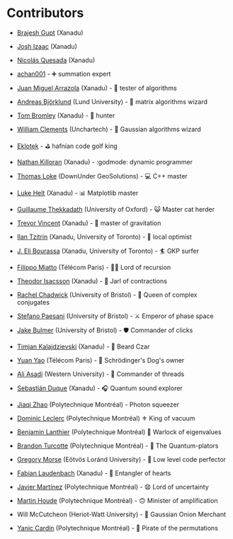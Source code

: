 # Contributors

* [Brajesh Gupt](https://github.com/bgupt) (Xanadu)

* [Josh Izaac](https://github.com/josh146) (Xanadu)

* [Nicolás Quesada](https://github.com/nquesada) (Xanadu)

* [achan001](https://github.com/achan001) - ➕ summation expert

* [Juan Miguel Arrazola](https://github.com/ixfoduap) (Xanadu) - 🍉 tester of algorithms

* [Andreas Björklund](https://portal.research.lu.se/portal/en/persons/andreas-bjoerklund(be1f2cca-1e88-4051-b196-90382a3368d7).html) (Lund University) - 🧙 matrix algorithms wizard

* [Tom Bromley](https://github.com/trbromley) (Xanadu) - 🐛 hunter

* [William Clements](https://github.com/clementsw) (Unchartech) - 🧙 Gaussian algorithms wizard

* [Eklotek](https://github.com/eklotek) - ⛳ hafnian code golf king

* [Nathan Killoran](https://github.com/co9olguy) (Xanadu) - :godmode: dynamic programmer

* [Thomas Loke](https://github.com/ThomasLoke) (DownUnder GeoSolutions) - 💻 C++ master

* [Luke Helt](https://github.com/heltluke/) (Xanadu) - :bar_chart: Matplotlib master

* [Guillaume Thekkadath](https://www2.physics.ox.ac.uk/contacts/people/thekkadath) (University of Oxford) - :smiley_cat: Master cat herder

* [Trevor Vincent](https://github.com/trevor-vincent) (Xanadu) - :apple: master of gravitation

* [Ilan Tzitrin](https://github.com/ilan-tz) (Xanadu, University of Toronto) - 🚞 local optimist

* [J. Eli Bourassa](https://github.com/elib20) (Xanadu, University of Toronto) - 🏄 GKP surfer

* [Filippo Miatto](https://github.com/ziofil) (Télécom Paris) - 🧝‍♂️ Lord of recursion

* [Theodor Isacsson](https://github.com/thisac) (Xanadu) - :postal_horn: Jarl of contractions

* [Rachel Chadwick](https://github.com/rachelchadwick) (University of Bristol) - :princess: Queen of complex conjugates

* [Stefano Paesani](https://scholar.google.com/citations?user=u41vIV0AAAAJ&hl=it) (University of Bristol) - :crossed_swords: Emperor of phase space

* [Jake Bulmer](https://scholar.google.com/citations?hl=it&user=gwklyzwAAAAJ) (University of Bristol) - :shield: Commander of clicks

* [Timjan Kalajdzievski](https://github.com/timjank) (Xanadu) - :beverage_box: Beard Czar

* [Yuan Yao](https://github.com/sylviemonet) (Télécom Paris) - :dog: Schrödinger's Dog's owner

* [Ali Asadi](https://github.com/maliasadi) (Western University) - :thread: Commander of threads

* [Sebastián Duque](https://github.com/sduquemesa) (Xanadu) - 🎧 Quantum sound explorer

* [Jiaqi Zhao](https://github.com/JQZ1111) (Polytechnique Montréal) - Photon squeezer

* [Dominic Leclerc](https://github.com/dleclerc33) (Polytechnique Montréal) :fleur_de_lis: King of vacuum

* [Benjamin Lanthier](https://github.com/benjaminlanthier) (Polytechnique Montréal) :mage: Warlock of eigenvalues

* [Brandon Turcotte](https://github.com/brandonpolymtl) (Polytechnique Montréal) - :star2: The Quantum-plators

* [Gregory Morse](https://github.com/GregoryMorse) (Eötvös Loránd University) - :volcano: Low level code perfector

* [Fabian Laudenbach](https://github.com/fab1an-q) (Xanadu) - :revolving_hearts: Entangler of hearts

* [Javier Martínez](https://github.com/ajmartinezc) (Polytechnique Montréal) - 😧 Lord of uncertainty

* [Martin Houde](https://github.com/MHoude2) (Polytechnique Montréal) - 🙃 Minister of amplification

* Will McCutcheon (Heriot-Watt University) - 🧅 Gaussian Onion Merchant

* [Yanic Cardin](https://github.com/yaniccd) (Polytechnique Montréal) - 🦜 Pirate of the permutations
